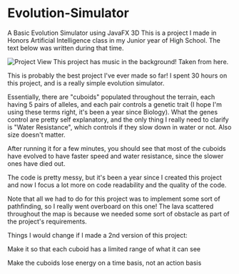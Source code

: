 # Evolution-Simulator
A Basic Evolution Simulator using JavaFX 3D
This is a project I made in Honors Artificial Intelligence class in my Junior year of High School. The text below was written during that time.

![Project View](https://i.imgur.com/xkVzkOf.png)
This project has music in the background! Taken from here.

This is probably the best project I've ever made so far! I spent 30 hours on this project, and is a really simple evolution simulator.

Essentially, there are "cuboids" populated throughout the terrain, each having 5 pairs of alleles, and each pair controls a genetic trait (I hope I'm using these terms right, it's been a year since Biology). What the genes control are pretty self explanatory, and the only thing I really need to clarify is "Water Resistance", which controls if they slow down in water or not. Also size doesn't matter.

After running it for a few minutes, you should see that most of the cuboids have evolved to have faster speed and water resistance, since the slower ones have died out.

The code is pretty messy, but it's been a year since I created this project and now I focus a lot more on code readability and the quality of the code.

Note that all we had to do for this project was to implement some sort of pathfinding, so I really went overboard on this one! The lava scattered throughout the map is because we needed some sort of obstacle as part of the project's requirements.

Things I would change if I made a 2nd version of this project:

Make it so that each cuboid has a limited range of what it can see

Make the cuboids lose energy on a time basis, not an action basis
